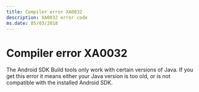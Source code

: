 ```yaml
---
title: Compiler error XA0032
description: XA0032 error code
ms.date: 05/03/2018
---
```

# Compiler error XA0032

The Android SDK Build tools only work with certain versions of Java.
If you get this error it means either your Java version is too old, or
is not compatible with the installed Android SDK.